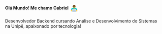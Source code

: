 #### Olá Mundo! Me chamo Gabriel <img src="https://raw.githubusercontent.com/arthurgalanti/arthurgalanti/main/assets/man-technologist.gif" width="30" style="vertical-align: middle;">

Desenvolvedor Backend cursando Análise e Desenvolvimento de Sistemas na Unipê, apaixonado por tecnologia!

